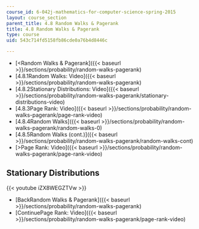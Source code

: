 ```yaml
---
course_id: 6-042j-mathematics-for-computer-science-spring-2015
layout: course_section
parent_title: 4.8 Random Walks & Pagerank
title: 4.8 Random Walks & Pagerank
type: course
uid: 543c714fd5158fb86cde0a76b4d8446c

---
```


*   [<Random Walks & Pagerank]({{< baseurl >}}/sections/probability/random-walks-pagerank)
*   [4.8.1Random Walks: Video]({{< baseurl >}}/sections/probability/random-walks-pagerank)
*   [4.8.2Stationary Distributions: Video]({{< baseurl >}}/sections/probability/random-walks-pagerank/stationary-distributions-video)
*   [4.8.3Page Rank: Video]({{< baseurl >}}/sections/probability/random-walks-pagerank/page-rank-video)
*   [4.8.4Random Walks]({{< baseurl >}}/sections/probability/random-walks-pagerank/random-walks-0)
*   [4.8.5Random Walks (cont.)]({{< baseurl >}}/sections/probability/random-walks-pagerank/random-walks-cont)
*   [\>Page Rank: Video]({{< baseurl >}}/sections/probability/random-walks-pagerank/page-rank-video)

Stationary Distributions
------------------------

{{< youtube iZX8WEGZTVw >}}

*   [BackRandom Walks & Pagerank]({{< baseurl >}}/sections/probability/random-walks-pagerank)
*   [ContinuePage Rank: Video]({{< baseurl >}}/sections/probability/random-walks-pagerank/page-rank-video)